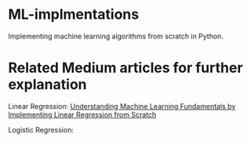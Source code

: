 # ML-implmentations
Implementing machine learning algorithms from scratch in Python.

# Related Medium articles for further explanation
Linear Regression: [Understanding Machine Learning Fundamentals by Implementing Linear Regression from Scratch](https://medium.com/geekculture/understanding-linear-regression-by-implementing-from-scratch-761e2a48fce4)

Logistic Regression: 
